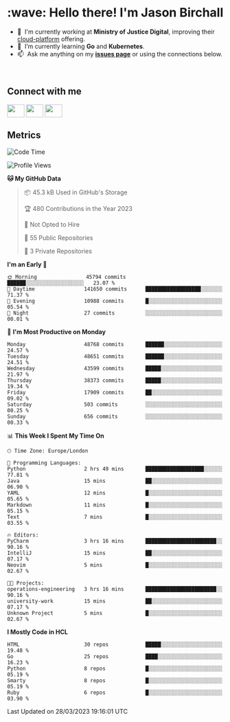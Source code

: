 <h1 align="left" id="jason-title">:wave: Hello there! I'm Jason Birchall</h1>

- :office: &nbsp;I'm currently working at **Ministry of Justice Digital**, improving their [cloud-platform](https://github.com/ministryofjustice/cloud-platform) offering.
- :seedling: &nbsp;I’m currently learning **Go** and **Kubernetes**.
- :mailbox: &nbsp;Ask me anything on my **[issues page]** or using the connections below.


<br>

<h2>Connect with me</h2>
<p>
<a href="https://twitter.com/jsonBirchall" target="blank"><img align="center" src="https://cdn.jsdelivr.net/npm/simple-icons@3.0.1/icons/twitter.svg" alt="" height="30" width="40" /></a>
<a href="https://keybase.io/json0" target="blank"><img align="center" src="https://cdn.jsdelivr.net/npm/simple-icons@3.0.1/icons/keybase.svg" alt="" height="30" width="40" /></a>
<a href="https://www.reddit.com/user/kakorate" target="blank"><img align="center" src="https://cdn.jsdelivr.net/npm/simple-icons@3.0.1/icons/reddit.svg" alt="" height="30" width="40" /></a>
</p>

<h2>Metrics</h2>

<!--START_SECTION:waka-->
![Code Time](http://img.shields.io/badge/Code%20Time-975%20hrs%2031%20mins-blue)

![Profile Views](http://img.shields.io/badge/Profile%20Views-0-blue)

**🐱 My GitHub Data** 

> 📦 45.3 kB Used in GitHub's Storage 
 > 
> 🏆 480 Contributions in the Year 2023
 > 
> 🚫 Not Opted to Hire
 > 
> 📜 55 Public Repositories 
 > 
> 🔑 3 Private Repositories 
 > 
**I'm an Early 🐤** 

```text
🌞 Morning                45794 commits       ██████░░░░░░░░░░░░░░░░░░░   23.07 % 
🌆 Daytime                141650 commits      ██████████████████░░░░░░░   71.37 % 
🌃 Evening                10988 commits       █░░░░░░░░░░░░░░░░░░░░░░░░   05.54 % 
🌙 Night                  27 commits          ░░░░░░░░░░░░░░░░░░░░░░░░░   00.01 % 
```
📅 **I'm Most Productive on Monday** 

```text
Monday                   48768 commits       ██████░░░░░░░░░░░░░░░░░░░   24.57 % 
Tuesday                  48651 commits       ██████░░░░░░░░░░░░░░░░░░░   24.51 % 
Wednesday                43599 commits       █████░░░░░░░░░░░░░░░░░░░░   21.97 % 
Thursday                 38373 commits       █████░░░░░░░░░░░░░░░░░░░░   19.34 % 
Friday                   17909 commits       ██░░░░░░░░░░░░░░░░░░░░░░░   09.02 % 
Saturday                 503 commits         ░░░░░░░░░░░░░░░░░░░░░░░░░   00.25 % 
Sunday                   656 commits         ░░░░░░░░░░░░░░░░░░░░░░░░░   00.33 % 
```


📊 **This Week I Spent My Time On** 

```text
🕑︎ Time Zone: Europe/London

💬 Programming Languages: 
Python                   2 hrs 49 mins       ███████████████████░░░░░░   77.81 % 
Java                     15 mins             ██░░░░░░░░░░░░░░░░░░░░░░░   06.90 % 
YAML                     12 mins             █░░░░░░░░░░░░░░░░░░░░░░░░   05.65 % 
Markdown                 11 mins             █░░░░░░░░░░░░░░░░░░░░░░░░   05.15 % 
Text                     7 mins              █░░░░░░░░░░░░░░░░░░░░░░░░   03.55 % 

🔥 Editors: 
PyCharm                  3 hrs 16 mins       ███████████████████████░░   90.16 % 
IntelliJ                 15 mins             ██░░░░░░░░░░░░░░░░░░░░░░░   07.17 % 
Neovim                   5 mins              █░░░░░░░░░░░░░░░░░░░░░░░░   02.67 % 

🐱‍💻 Projects: 
operations-engineering   3 hrs 16 mins       ███████████████████████░░   90.16 % 
university-work          15 mins             ██░░░░░░░░░░░░░░░░░░░░░░░   07.17 % 
Unknown Project          5 mins              █░░░░░░░░░░░░░░░░░░░░░░░░   02.67 % 
```

**I Mostly Code in HCL** 

```text
HTML                     30 repos            █████░░░░░░░░░░░░░░░░░░░░   19.48 % 
Go                       25 repos            ████░░░░░░░░░░░░░░░░░░░░░   16.23 % 
Python                   8 repos             █░░░░░░░░░░░░░░░░░░░░░░░░   05.19 % 
Smarty                   8 repos             █░░░░░░░░░░░░░░░░░░░░░░░░   05.19 % 
Ruby                     6 repos             █░░░░░░░░░░░░░░░░░░░░░░░░   03.90 % 
```




 Last Updated on 28/03/2023 19:16:01 UTC
<!--END_SECTION:waka-->

<!-- links -->

[issues page]: https://github.com/jasonBirchall/jasonBirchall/issues "jasonBirchall/issues"
